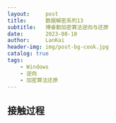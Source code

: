```yaml
---
layout:     post
title:      数据解密系列13
subtitle:   博睿勤加密算法逆向与还原
date:       2023-08-10
author:     LanKai
header-img: img/post-bg-cook.jpg
catalog: true
tags:
    - Windows
    - 逆向
    - 加密算法还原
---
```




## 接触过程
